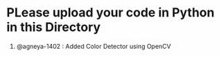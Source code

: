  # PLease upload your code in Python in this Directory 

1. @agneya-1402 : Added Color Detector using OpenCV